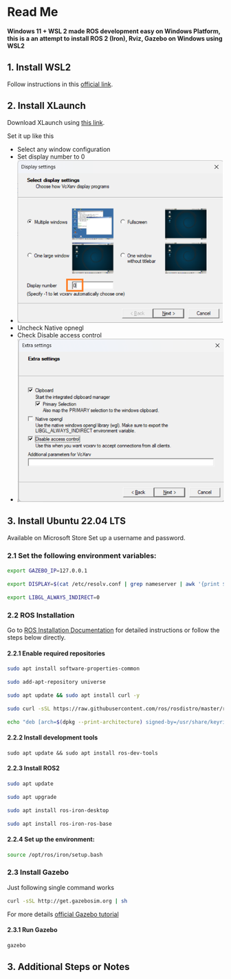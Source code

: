 # Read Me

**Windows 11 + WSL 2 made ROS development easy on Windows Platform, this is a an attempt to install ROS 2 (Iron), Rviz, Gazebo on Windows using WSL2**

## 1. Install WSL2
Follow instructions in this [official link](https://learn.microsoft.com/en-us/windows/wsl/install).
## 2. Install XLaunch
Download XLaunch using [this link](https://excellmedia.dl.sourceforge.net/project/vcxsrv/vcxsrv/1.20.14.0/vcxsrv-64.1.20.14.0.installer.exe).

Set it up like this
- Select any window configuration
- Set display number to 0
- ![XLaunch](XLaunch.png)
- Uncheck Native opnegl
- Check Disable access control
- ![XLaunch_ExtraSettings](XLaunch_ExtraSettings.png)

## 3. Install Ubuntu 22.04 LTS
Available on  Microsoft Store 
Set up a username and password.

### 2.1 Set the following environment variables:

```bash
export GAZEBO_IP=127.0.0.1
```
```bash
export DISPLAY=$(cat /etc/resolv.conf | grep nameserver | awk '{print $2}'):0
```
```bash 
export LIBGL_ALWAYS_INDIRECT=0
```

### 2.2 ROS Installation
Go to [ROS Installation Documentation](http://docs.ros.org/en/iron/Installation/Ubuntu-Install-Debians.html) for detailed instructions 
or follow the steps below directly.

#### 2.2.1 Enable required repositories
```bash
sudo apt install software-properties-common
```
```bash
sudo add-apt-repository universe
```
```bash
sudo apt update && sudo apt install curl -y
```
```bash
sudo curl -sSL https://raw.githubusercontent.com/ros/rosdistro/master/ros.key -o /usr/share/keyrings/ros-archive-keyring.gpg
```
```bash
echo "deb [arch=$(dpkg --print-architecture) signed-by=/usr/share/keyrings/ros-archive-keyring.gpg] http://packages.ros.org/ros2/ubuntu $(. /etc/os-release && echo $UBUNTU_CODENAME) main" | sudo tee /etc/apt/sources.list.d/ros2.list > /dev/null
```

#### 2.2.2 Install development tools

```
sudo apt update && sudo apt install ros-dev-tools
```

#### 2.2.3 Install ROS2

```bash 
sudo apt update
``` 
```bash
sudo apt upgrade
```
```bash
sudo apt install ros-iron-desktop
```
```bash 
sudo apt install ros-iron-ros-base
```

#### 2.2.4 Set up the environment:

```bash
source /opt/ros/iron/setup.bash
```

### 2.3 Install Gazebo

Just following single command works

```bash
curl -sSL http://get.gazebosim.org | sh
```

For more details [official Gazebo tutorial](https://classic.gazebosim.org/tutorials?tut=install_ubuntu)

#### 2.3.1 Run Gazebo

```bash
gazebo
```

## 3. Additional Steps or Notes
